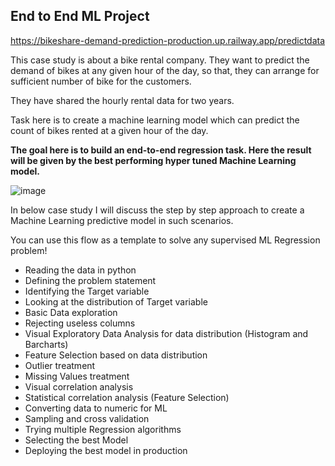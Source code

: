 ## End to End ML Project

https://bikeshare-demand-prediction-production.up.railway.app/predictdata

This case study is about a bike rental company. They want to predict the demand of bikes at any given hour of the day, so that, they can arrange for sufficient number of bike for the customers.

They have shared the hourly rental data for  two years.

Task here is to create a machine learning model which can predict the count of bikes rented at a given hour of the day.

**The goal here is to build an end-to-end regression task. Here the result will be given by the best performing hyper tuned Machine Learning model.**

![image](https://github.com/Vimiya/Bikeshare-Demand-Prediction/assets/95517635/4f75029c-42b3-4355-bf44-611ff999462b)

In below case study I will discuss the step by step approach to create a Machine Learning predictive model in such scenarios.

You can use this flow as a template to solve any supervised ML Regression problem!

* Reading the data in python
* Defining the problem statement
* Identifying the Target variable
* Looking at the distribution of Target variable
* Basic Data exploration
* Rejecting useless columns
* Visual Exploratory Data Analysis for data distribution (Histogram and Barcharts)
* Feature Selection based on data distribution
* Outlier treatment
* Missing Values treatment
* Visual correlation analysis
* Statistical correlation analysis (Feature Selection)
* Converting data to numeric for ML
* Sampling and cross validation
* Trying multiple Regression algorithms
* Selecting the best Model
* Deploying the best model in production

